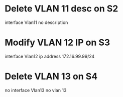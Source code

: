 # Delete VLAN 11 desc on S2
interface Vlan11
 no description

# Modify VLAN 12 IP on S3
interface Vlan12
  ip address 172.16.99.99/24

# Delete VLAN 13 on S4
no interface Vlan13
no vlan 13
